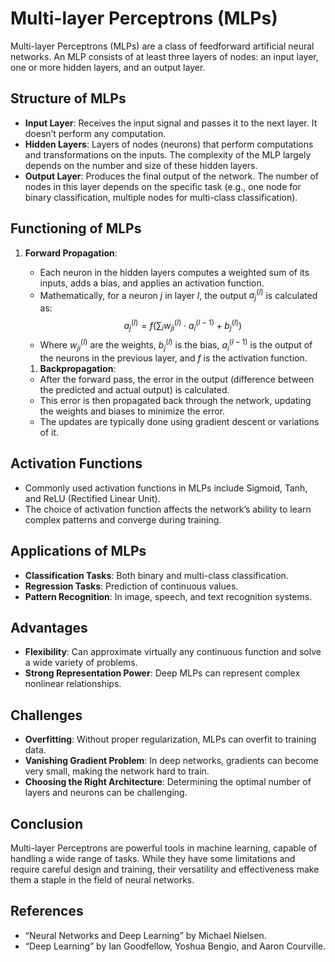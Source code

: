 # Multi-layer Perceptrons (MLPs)

Multi-layer Perceptrons (MLPs) are a class of feedforward artificial neural networks. An MLP consists of at least three layers of nodes: an input layer, one or more hidden layers, and an output layer.

## Structure of MLPs

- **Input Layer**: Receives the input signal and passes it to the next layer. It doesn’t perform any computation.
- **Hidden Layers**: Layers of nodes (neurons) that perform computations and transformations on the inputs. The complexity of the MLP largely depends on the number and size of these hidden layers.
- **Output Layer**: Produces the final output of the network. The number of nodes in this layer depends on the specific task (e.g., one node for binary classification, multiple nodes for multi-class classification).

## Functioning of MLPs

1. **Forward Propagation**: 
   - Each neuron in the hidden layers computes a weighted sum of its inputs, adds a bias, and applies an activation function.
   - Mathematically, for a neuron $j$ in layer $l$, the output $a_j^{(l)}$ is calculated as:
     $$ a_j^{(l)} = f\left( \sum_{i} w_{ji}^{(l)} \cdot a_i^{(l-1)} + b_j^{(l)} \right) $$
   - Where $w_{ji}^{(l)}$ are the weights, $b_j^{(l)}$ is the bias, $a_i^{(l-1)}$ is the output of the neurons in the previous layer, and $f$ is the activation function.

   1. **Backpropagation**:
    - After the forward pass, the error in the output (difference between the predicted and actual output) is calculated.
    - This error is then propagated back through the network, updating the weights and biases to minimize the error.
    - The updates are typically done using gradient descent or variations of it.

## Activation Functions

- Commonly used activation functions in MLPs include Sigmoid, Tanh, and ReLU (Rectified Linear Unit).
- The choice of activation function affects the network’s ability to learn complex patterns and converge during training.

## Applications of MLPs

- **Classification Tasks**: Both binary and multi-class classification.
- **Regression Tasks**: Prediction of continuous values.
- **Pattern Recognition**: In image, speech, and text recognition systems.

## Advantages

- **Flexibility**: Can approximate virtually any continuous function and solve a wide variety of problems.
- **Strong Representation Power**: Deep MLPs can represent complex nonlinear relationships.

## Challenges

- **Overfitting**: Without proper regularization, MLPs can overfit to training data.
- **Vanishing Gradient Problem**: In deep networks, gradients can become very small, making the network hard to train.
- **Choosing the Right Architecture**: Determining the optimal number of layers and neurons can be challenging.

## Conclusion

Multi-layer Perceptrons are powerful tools in machine learning, capable of handling a wide range of tasks. While they have some limitations and require careful design and training, their versatility and effectiveness make them a staple in the field of neural networks.

## References

- “Neural Networks and Deep Learning” by Michael Nielsen.
- “Deep Learning” by Ian Goodfellow, Yoshua Bengio, and Aaron Courville.
